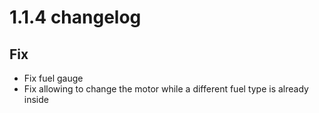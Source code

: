 # 1.1.4 changelog

## Fix
- Fix fuel gauge
- Fix allowing to change the motor while a different fuel type is already inside
